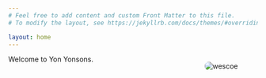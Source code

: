```yaml
---
# Feel free to add content and custom Front Matter to this file.
# To modify the layout, see https://jekyllrb.com/docs/themes/#overriding-theme-defaults

layout: home
---
```

<figure style= "float:right">
  <img src="assets/images/maxwhiff.gif" alt="wescoe" style="border-radius: 8px">
</figure>
Welcome to Yon Yonsons.